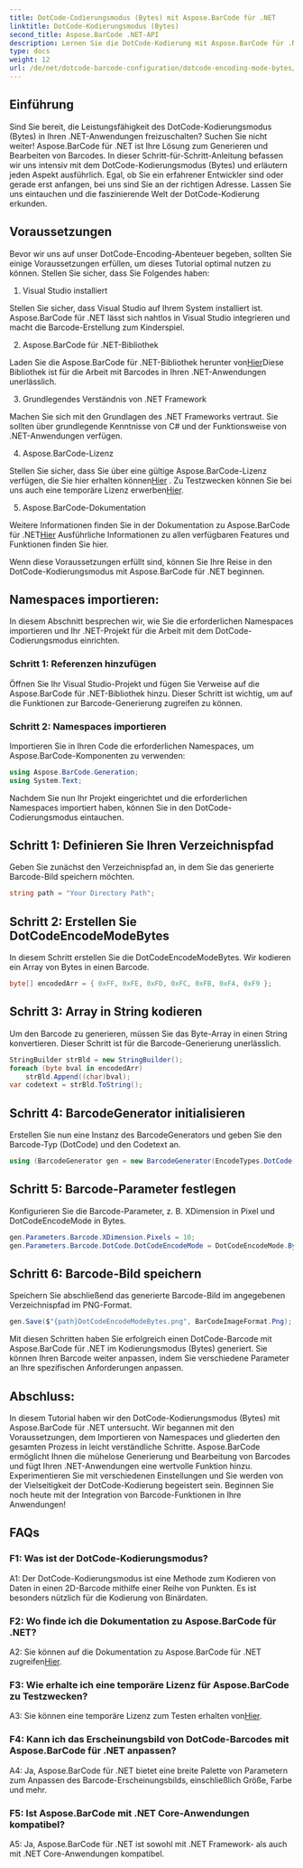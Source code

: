 ```yaml
---
title: DotCode-Codierungsmodus (Bytes) mit Aspose.BarCode für .NET
linktitle: DotCode-Kodierungsmodus (Bytes)
second_title: Aspose.BarCode .NET-API
description: Lernen Sie die DotCode-Kodierung mit Aspose.BarCode für .NET kennen. Schritt-für-Schritt-Anleitung zum Generieren von Barcodes.
type: docs
weight: 12
url: /de/net/dotcode-barcode-configuration/dotcode-encoding-mode-bytes/
---
```

## Einführung

Sind Sie bereit, die Leistungsfähigkeit des DotCode-Kodierungsmodus (Bytes) in Ihren .NET-Anwendungen freizuschalten? Suchen Sie nicht weiter! Aspose.BarCode für .NET ist Ihre Lösung zum Generieren und Bearbeiten von Barcodes. In dieser Schritt-für-Schritt-Anleitung befassen wir uns intensiv mit dem DotCode-Kodierungsmodus (Bytes) und erläutern jeden Aspekt ausführlich. Egal, ob Sie ein erfahrener Entwickler sind oder gerade erst anfangen, bei uns sind Sie an der richtigen Adresse. Lassen Sie uns eintauchen und die faszinierende Welt der DotCode-Kodierung erkunden.

## Voraussetzungen

Bevor wir uns auf unser DotCode-Encoding-Abenteuer begeben, sollten Sie einige Voraussetzungen erfüllen, um dieses Tutorial optimal nutzen zu können. Stellen Sie sicher, dass Sie Folgendes haben:

1. Visual Studio installiert

Stellen Sie sicher, dass Visual Studio auf Ihrem System installiert ist. Aspose.BarCode für .NET lässt sich nahtlos in Visual Studio integrieren und macht die Barcode-Erstellung zum Kinderspiel.

2. Aspose.BarCode für .NET-Bibliothek

 Laden Sie die Aspose.BarCode für .NET-Bibliothek herunter von[Hier](https://releases.aspose.com/barcode/net/)Diese Bibliothek ist für die Arbeit mit Barcodes in Ihren .NET-Anwendungen unerlässlich.

3. Grundlegendes Verständnis von .NET Framework

Machen Sie sich mit den Grundlagen des .NET Frameworks vertraut. Sie sollten über grundlegende Kenntnisse von C# und der Funktionsweise von .NET-Anwendungen verfügen.

4. Aspose.BarCode-Lizenz

 Stellen Sie sicher, dass Sie über eine gültige Aspose.BarCode-Lizenz verfügen, die Sie hier erhalten können[Hier](https://purchase.aspose.com/buy) . Zu Testzwecken können Sie bei uns auch eine temporäre Lizenz erwerben[Hier](https://purchase.aspose.com/temporary-license/).

5. Aspose.BarCode-Dokumentation

 Weitere Informationen finden Sie in der Dokumentation zu Aspose.BarCode für .NET[Hier](https://reference.aspose.com/barcode/net/) Ausführliche Informationen zu allen verfügbaren Features und Funktionen finden Sie hier.

Wenn diese Voraussetzungen erfüllt sind, können Sie Ihre Reise in den DotCode-Kodierungsmodus mit Aspose.BarCode für .NET beginnen.

## Namespaces importieren:

In diesem Abschnitt besprechen wir, wie Sie die erforderlichen Namespaces importieren und Ihr .NET-Projekt für die Arbeit mit dem DotCode-Codierungsmodus einrichten. 

### Schritt 1: Referenzen hinzufügen

Öffnen Sie Ihr Visual Studio-Projekt und fügen Sie Verweise auf die Aspose.BarCode für .NET-Bibliothek hinzu. Dieser Schritt ist wichtig, um auf die Funktionen zur Barcode-Generierung zugreifen zu können.

### Schritt 2: Namespaces importieren

Importieren Sie in Ihren Code die erforderlichen Namespaces, um Aspose.BarCode-Komponenten zu verwenden:

```csharp
using Aspose.BarCode.Generation;
using System.Text;
```

Nachdem Sie nun Ihr Projekt eingerichtet und die erforderlichen Namespaces importiert haben, können Sie in den DotCode-Codierungsmodus eintauchen.

## Schritt 1: Definieren Sie Ihren Verzeichnispfad

Geben Sie zunächst den Verzeichnispfad an, in dem Sie das generierte Barcode-Bild speichern möchten.

```csharp
string path = "Your Directory Path";
```

## Schritt 2: Erstellen Sie DotCodeEncodeModeBytes

In diesem Schritt erstellen Sie die DotCodeEncodeModeBytes. Wir kodieren ein Array von Bytes in einen Barcode.

```csharp
byte[] encodedArr = { 0xFF, 0xFE, 0xFD, 0xFC, 0xFB, 0xFA, 0xF9 };
```

## Schritt 3: Array in String kodieren

Um den Barcode zu generieren, müssen Sie das Byte-Array in einen String konvertieren. Dieser Schritt ist für die Barcode-Generierung unerlässlich.

```csharp
StringBuilder strBld = new StringBuilder();
foreach (byte bval in encodedArr)
    strBld.Append((char)bval);
var codetext = strBld.ToString();
```

## Schritt 4: BarcodeGenerator initialisieren

Erstellen Sie nun eine Instanz des BarcodeGenerators und geben Sie den Barcode-Typ (DotCode) und den Codetext an.

```csharp
using (BarcodeGenerator gen = new BarcodeGenerator(EncodeTypes.DotCode, codetext))
```

## Schritt 5: Barcode-Parameter festlegen

Konfigurieren Sie die Barcode-Parameter, z. B. XDimension in Pixel und DotCodeEncodeMode in Bytes.

```csharp
gen.Parameters.Barcode.XDimension.Pixels = 10;
gen.Parameters.Barcode.DotCode.DotCodeEncodeMode = DotCodeEncodeMode.Bytes;
```

## Schritt 6: Barcode-Bild speichern

Speichern Sie abschließend das generierte Barcode-Bild im angegebenen Verzeichnispfad im PNG-Format.

```csharp
gen.Save($"{path}DotCodeEncodeModeBytes.png", BarCodeImageFormat.Png);
```

Mit diesen Schritten haben Sie erfolgreich einen DotCode-Barcode mit Aspose.BarCode für .NET im Kodierungsmodus (Bytes) generiert. Sie können Ihren Barcode weiter anpassen, indem Sie verschiedene Parameter an Ihre spezifischen Anforderungen anpassen.

## Abschluss:

In diesem Tutorial haben wir den DotCode-Kodierungsmodus (Bytes) mit Aspose.BarCode für .NET untersucht. Wir begannen mit den Voraussetzungen, dem Importieren von Namespaces und gliederten den gesamten Prozess in leicht verständliche Schritte. Aspose.BarCode ermöglicht Ihnen die mühelose Generierung und Bearbeitung von Barcodes und fügt Ihren .NET-Anwendungen eine wertvolle Funktion hinzu. Experimentieren Sie mit verschiedenen Einstellungen und Sie werden von der Vielseitigkeit der DotCode-Kodierung begeistert sein. Beginnen Sie noch heute mit der Integration von Barcode-Funktionen in Ihre Anwendungen!

## FAQs

### F1: Was ist der DotCode-Kodierungsmodus?

A1: Der DotCode-Kodierungsmodus ist eine Methode zum Kodieren von Daten in einen 2D-Barcode mithilfe einer Reihe von Punkten. Es ist besonders nützlich für die Kodierung von Binärdaten.

### F2: Wo finde ich die Dokumentation zu Aspose.BarCode für .NET?

 A2: Sie können auf die Dokumentation zu Aspose.BarCode für .NET zugreifen[Hier](https://reference.aspose.com/barcode/net/).

### F3: Wie erhalte ich eine temporäre Lizenz für Aspose.BarCode zu Testzwecken?

 A3: Sie können eine temporäre Lizenz zum Testen erhalten von[Hier](https://purchase.aspose.com/temporary-license/).

### F4: Kann ich das Erscheinungsbild von DotCode-Barcodes mit Aspose.BarCode für .NET anpassen?

A4: Ja, Aspose.BarCode für .NET bietet eine breite Palette von Parametern zum Anpassen des Barcode-Erscheinungsbilds, einschließlich Größe, Farbe und mehr.

### F5: Ist Aspose.BarCode mit .NET Core-Anwendungen kompatibel?

A5: Ja, Aspose.BarCode für .NET ist sowohl mit .NET Framework- als auch mit .NET Core-Anwendungen kompatibel.